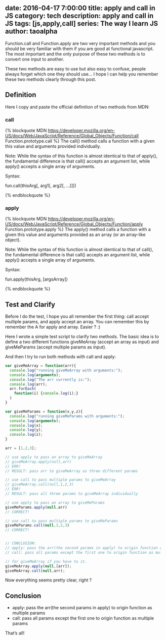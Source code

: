 date: 2016-04-17 7:00:00
title: apply and call in JS
category: tech
description: apply and call in JS
tags: [js,apply,call]
series: The way I learn JS
author: taoalpha
---

Function.call and Function.apply are two very important methods and you should be very familiar with them if you are good at functional javascript. The most important and the only purpose of these two methods is to convert one input to another.

These two methods are easy to use but also easy to confuse, people always forget which one they should use… I hope I can help you remember these two methods clearly through this post.

## Definition
Here I copy and paste the official definition of two methods from MDN:

### call

{% blockquote MDN https://developer.mozilla.org/en-US/docs/Web/JavaScript/Reference/Global_Objects/Function/call Function.prototype.call %}
The call() method calls a function with a given this value and arguments provided individually.

Note: While the syntax of this function is almost identical to that of apply(), the fundamental difference is that call() accepts an argument list, while apply() accepts a single array of arguments.

Syntax:

fun.call(thisArg[, arg1[, arg2[, …]]])

{% endblockquote %}

### apply

{% blockquote MDN https://developer.mozilla.org/en-US/docs/Web/JavaScript/Reference/Global_Objects/Function/apply Function.prototype.apply %}
The apply() method calls a function with a given this value and arguments provided as an array (or an array-like object).

Note: While the syntax of this function is almost identical to that of call(), the fundamental difference is that call() accepts an argument list, while apply() accepts a single array of arguments.

Syntax:

fun.apply(thisArg, [argsArray])

{% endblockquote %}

## Test and Clarify
Before I do the test, I hope you all remember the first thing: call accept multiple params, and apply accept an array. You can remember this by remember the A for apply and array. Easier ? :)

Here I wrote a simple test script to clarify two methods. The basic idea is to define a two different functions giveMeArray (accept an array as input) and giveMeParams (accept multiple params as input).

And then I try to run both methods with call and apply:

``` javascript
var giveMeArray = function(arr){
  console.log("running giveMeArray with arguments:");
  console.log(arguments);
  console.log("The arr currently is:");
  console.log(arr);
  arr.forEach(
    function(i) {console.log(i);}
  )
}

var giveMeParams = function(x,y,z){
  console.log("running giveMeParams with arguments:");
  console.log(arguments);
  console.log(x);
  console.log(y);
  console.log(z);
}

arr = [1,2,3];

// use apply to pass an array to giveMeArray
// giveMeArray.apply(null,arr)
// ERR!
// RESULT: pass arr to giveMeArray as three different params 

// use call to pass multiple params to giveMeArray
// giveMeArray.call(null,1,2,3)
// ERR!
// RESULT: pass all three params to giveMeArray individually

// use apply to pass an array to giveMeParams
giveMeParams.apply(null,arr)
// CORRECT!

// use call to pass multiple params to giveMeParams
giveMeParams.call(null,1,2,3)
// CORRECT!


// CONCLUSION:
// apply: pass the arr(the second params in apply) to origin function as multiple params 
// call: pass all params except the first one to origin function as multiple params 

// for giveMeArray if you have to it.
giveMeArray.apply(null,[arr]);
giveMeArray.call(null,arr);
```

Now everything seems pretty clear, right ?

## Conclusion
- apply: pass the arr(the second params in apply) to origin function as multiple params
- call: pass all params except the first one to origin function as multiple params

That’s all!

